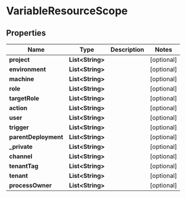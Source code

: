 

# VariableResourceScope


## Properties

Name | Type | Description | Notes
------------ | ------------- | ------------- | -------------
**project** | **List&lt;String&gt;** |  |  [optional]
**environment** | **List&lt;String&gt;** |  |  [optional]
**machine** | **List&lt;String&gt;** |  |  [optional]
**role** | **List&lt;String&gt;** |  |  [optional]
**targetRole** | **List&lt;String&gt;** |  |  [optional]
**action** | **List&lt;String&gt;** |  |  [optional]
**user** | **List&lt;String&gt;** |  |  [optional]
**trigger** | **List&lt;String&gt;** |  |  [optional]
**parentDeployment** | **List&lt;String&gt;** |  |  [optional]
**_private** | **List&lt;String&gt;** |  |  [optional]
**channel** | **List&lt;String&gt;** |  |  [optional]
**tenantTag** | **List&lt;String&gt;** |  |  [optional]
**tenant** | **List&lt;String&gt;** |  |  [optional]
**processOwner** | **List&lt;String&gt;** |  |  [optional]



